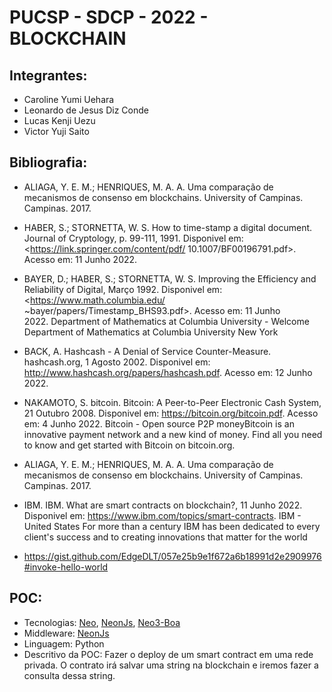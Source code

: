 # PUCSP - SDCP - 2022 - BLOCKCHAIN

## Integrantes:
- Caroline Yumi Uehara
- Leonardo de Jesus Diz Conde
- Lucas Kenji Uezu
- Victor Yuji Saito

## Bibliografia:
- ALIAGA, Y. E. M.; HENRIQUES, M. A. A. Uma comparação de mecanismos de consenso em blockchains. University of Campinas. Campinas. 2017. 

- HABER, S.; STORNETTA, W. S. How to time-stamp a digital document. Journal of Cryptology, p. 99-111, 1991. Disponivel em: <https://link.springer.com/content/pdf/ 10.1007/BF00196791.pdf>. Acesso em: 11 Junho 2022. 

- BAYER, D.; HABER, S.; STORNETTA, W. S. Improving the Efficiency and Reliability of Digital, Março 1992. Disponivel em: <https://www.math.columbia.edu/ ~bayer/papers/Timestamp_BHS93.pdf>. Acesso em: 11 Junho 2022. Department of Mathematics at Columbia University - Welcome Department of Mathematics at Columbia University New York

- BACK, A. Hashcash - A Denial of Service Counter-Measure. hashcash.org, 1 Agosto 2002. Disponivel em: <http://www.hashcash.org/papers/hashcash.pdf>. Acesso em: 12 Junho 2022. 

- NAKAMOTO, S. bitcoin. Bitcoin: A Peer-to-Peer Electronic Cash System, 21 Outubro 2008. Disponivel em: <https://bitcoin.org/bitcoin.pdf>. Acesso em: 4 Junho 2022. Bitcoin - Open source P2P moneyBitcoin is an innovative payment network and a new kind of money. Find all you need to know and get started with Bitcoin on bitcoin.org.

- ALIAGA, Y. E. M.; HENRIQUES, M. A. A. Uma comparação de mecanismos de consenso em blockchains. University of Campinas. Campinas. 2017. 

- IBM. IBM. What are smart contracts on blockchain?, 11 Junho 2022. Disponivel em: <https://www.ibm.com/topics/smart-contracts>. IBM - United States For more than a century IBM has been dedicated to every client's success and to creating innovations that matter for the world

- https://gist.github.com/EdgeDLT/057e25b9e1f672a6b18991d2e2909976#invoke-hello-world



## POC:

- Tecnologias: [Neo](https://neo.org/), [NeonJs](https://dojo.coz.io/neo3/neon-js), [Neo3-Boa](https://neo-boa.readthedocs.io/en/latest/)
- Middleware: [NeonJs](https://dojo.coz.io/neo3/neon-js)
- Linguagem: Python
- Descritivo da POC: Fazer o deploy de um smart contract em uma rede privada. O contrato irá salvar uma string na blockchain e iremos fazer a consulta dessa string.
